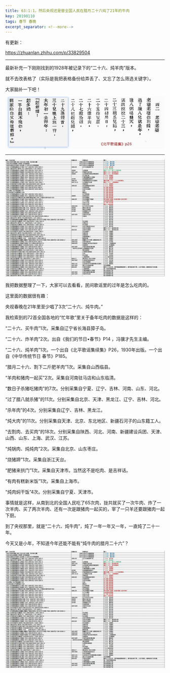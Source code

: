 ```yaml
---
title: 63:1:1，然后央视还是替全国人民在腊月二十六炖了21年的牛肉
key: 20190110
tags: 春节 春晚
excerpt_separator: <!--more-->
---
```


有更新：

https://zhuanlan.zhihu.com/p/33829504


---

最新补充一下刚刚找到的1928年被记录下的“二十六、炖羊肉”版本。

就不去改表格了（实际是我把表格备份给弄丢了、又忘了怎么筛选关键字）。

大家脑补一下吧！

![20190110_150803_017](/assets/images/20190110_150803_017.jpg)

---

![20190110_150808_018](/assets/images/20190110_150808_018.jpg)
<!--more-->
我把数据整理了一下，大家可以去看看，民间歌谣里的过年是怎么吃肉的。



这里面的数据很有趣：



央视春晚在21年里至少唱了3次“二十六、炖牛肉。”



我检索到的72首全国各地的“忙年歌”里关于备年吃肉的数据是这样的：



“二十六、买牛肉”1次。采集自辽宁省长海县獐子岛。

“二十六、炸羊肉”2次。出自《我们的节日•春节》P14 ，冯骥才先生主编。

“二十六、炖羊肉”1次。一个出自《北平歌谣集续集》P26，1930年出版。一个出自《中华传统节日 春节》P185。

“腊月二十六、割下二斤肥羊肉”1次。采集自山西临县。

“羊肉和猪肉一起买”2次。采集自河南驻马店和山东临清。

“数日子杀猪吃猪肉”的7次。分别采集自宁夏、辽宁、吉林、河南、山东、河北。

“过了腊八就杀猪”的11次。分别采集自北京、天津、黑龙江、辽宁、吉林、河北。

“杀年肉”的4次。分别采集自辽宁、吉林、黑龙江。

“炖大肉”的11次。分别采集自天津、北京、东北地区、新疆石河子的山东籍工人。

“去割肉、去买肉”的18次。分别采集自陕西、河北、河南、新疆建设兵团、天津、山西、山东、上海、武汉、江苏。

“炖锅肉、炖炖肉”2次。采集自北京、山东枣庄。

“烧猪蹄”1次。采集自浙江天台。

“肥猪来拱门”1次。采集自天津市。当然这不是吃肉、是吉祥话。

“有肉有糕新米饭”1次。采集自上海市。

“炖肉焖干饭”4次。分别采集自宁夏、天津市。



事情就是这样，从南到北的全国人民吃了65次肉，拢共就买了一次牛肉、炸了一次羊肉、买了两次羊肉、还有一次是跟猪肉一起买的，宰了一只羊还要跟猪肉一起下厨。



到了央视那里，就是“二十六、炖牛肉”，炖了一年一年又一年，一直炖了二十一年。

今天又是小年，不知道今年还能不能有“炖牛肉的腊月二十六”？


![20190110_150813_019](/assets/images/20190110_150813_019.jpg)
